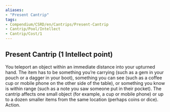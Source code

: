 ```yaml
---
aliases:
- "Present Cantrip"
tags:
- Compendium/CSRD/en/Cantrips/Present-Cantrip
- Cantrip/Pool/Intellect
- Cantrip/Cost/1
---
```


## Present Cantrip  (1 Intellect point)
You teleport an object within an immediate distance into your upturned hand. The item has to be something you’re carrying (such as a gem in your pouch or a dagger in your boot), something you can see (such as a coffee cup or mobile phone on the other side of the table), or something you know is within range (such as a note you saw someone put in their pocket). The cantrip affects one small object (for example, a cup or mobile phone) or up to a dozen smaller items from the same location (perhaps coins or dice). Action. 




